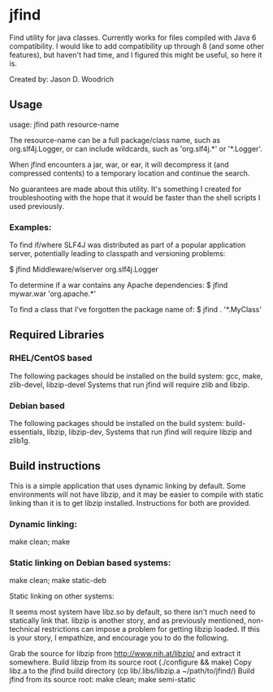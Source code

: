 # jfind

Find utility for java classes.  Currently works for files compiled with Java 6 compatibility.
I would like to add compatibility up through 8 (and some other features), but haven't had time, 
and I figured this might be useful, so here it is.

Created by: Jason D. Woodrich

## Usage

usage: jfind path resource-name

The resource-name can be a full package/class name, such as org.slf4j.Logger, or can include
wildcards, such as 'org.slf4j.\*' or '\*.Logger'.

When jfind encounters a jar, war, or ear, it will decompress it (and compressed contents)
to a temporary location and continue the search.

No guarantees are made about this utility.  It's something I created for troubleshooting
with the hope that it would be faster than the shell scripts I used previously.

### Examples: 

To find if/where SLF4J was distributed as part of a popular application server, potentially 
leading to classpath and versioning problems:

$ jfind Middleware/wlserver org.slf4j.Logger

To determine if a war contains any Apache dependencies:
$ jfind mywar.war 'org.apache.\*'

To find a class that I've forgotten the package name of:
$  jfind . '\*.MyClass'

## Required Libraries

### RHEL/CentOS based
The following packages should be installed on the build system: gcc, make, zlib-devel, libzip-devel
Systems that run jfind will require zlib and libzip.

### Debian based
The following packages should be installed on the build system: build-essentials, libzip, libzip-dev, 
Systems that run jfind will require libzip and zlib1g.

## Build instructions

This is a simple application that uses dynamic linking by default.  Some environments will not have
libzip, and it may be easier to compile with static linking than it is to get libzip installed.
Instructions for both are provided.

### Dynamic linking:

make clean; make

### Static linking on Debian based systems:

make clean; make static-deb

Static linking on other systems:

It seems most system have libz.so by default, so there isn't much need to statically link that.
libzip is another story, and as previously mentioned, non-technical restrictions can impose a
problem for getting libzip loaded.  If this is your story, I empathize, and encourage you to
do the following.

Grab the source for libzip from http://www.nih.at/libzip/ and extract it somewhere.
Build libzip from its source root (./configure && make)
Copy libz.a to the jfind build directory (cp lib/.libs/libzip.a ~/path/to/jfind/)
Build jfind from its source root: make clean; make semi-static

